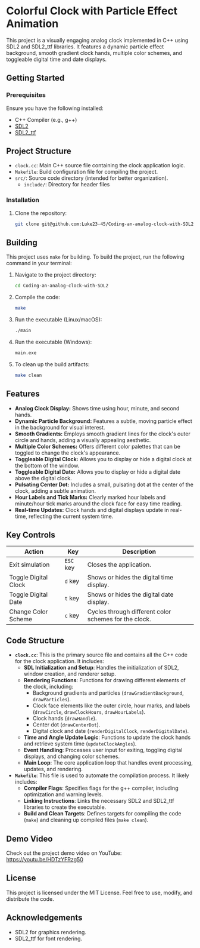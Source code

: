 # Colorful Clock with Particle Effect Animation

This project is a visually engaging analog clock implemented in C++ using SDL2 and SDL2_ttf libraries. It features a dynamic particle effect background, smooth gradient clock hands, multiple color schemes, and toggleable digital time and date displays.

## Getting Started

### Prerequisites
Ensure you have the following installed:
- C++ Compiler (e.g., g++)
- [SDL2](https://www.libsdl.org/)
- [SDL2_ttf](https://www.libsdl.org/projects/SDL_ttf/)

## Project Structure

* `clock.cc`: Main C++ source file containing the clock application logic.
* `Makefile`:  Build configuration file for compiling the project.
* `src/`: Source code directory (intended for better organization).
    * `include/`:  Directory for header files 

### Installation
1. Clone the repository:
    ```bash
    git clone git@github.com:Luke23-45/Coding-an-analog-clock-with-SDL2.git
    ```
## Building

This project uses `make` for building. To build the project, run the following command in your terminal:

1. Navigate to the project directory:
    ```bash
    cd Coding-an-analog-clock-with-SDL2
    ```
3. Compile the code:
    ```bash
    make
    ```
4. Run the executable (Linux/macOS):
    ```bash
    ./main

    ```
5. Run the executable (Windows):
    ```bash
    main.exe
    ```
6. To clean up the build artifacts:
    ```bash
    make clean
    ```

## Features
- **Analog Clock Display:**  Shows time using hour, minute, and second hands.
- **Dynamic Particle Background:** Features a subtle, moving particle effect in the background for visual interest.
- **Smooth Gradients:** Employs smooth gradient lines for the clock's outer circle and hands, adding a visually appealing aesthetic.
- **Multiple Color Schemes:**  Offers different color palettes that can be toggled to change the clock's appearance.
- **Toggleable Digital Clock:**  Allows you to display or hide a digital clock at the bottom of the window.
- **Toggleable Digital Date:**  Allows you to display or hide a digital date above the digital clock.
- **Pulsating Center Dot:**  Includes a small, pulsating dot at the center of the clock, adding a subtle animation.
- **Hour Labels and Tick Marks:** Clearly marked hour labels and minute/hour tick marks around the clock face for easy time reading.
- **Real-time Updates:** Clock hands and digital displays update in real-time, reflecting the current system time.

## Key Controls

| Action                | Key       | Description                                      |
| --------------------- | --------- | ------------------------------------------------ |
| Exit simulation     | `ESC` key | Closes the application.                          |
| Toggle Digital Clock  | `d` key   | Shows or hides the digital time display.         |
| Toggle Digital Date   | `t` key   | Shows or hides the digital date display.          |
| Change Color Scheme   | `c` key   | Cycles through different color schemes for the clock. |


## Code Structure
- **`clock.cc`**: This is the primary source file and contains all the C++ code for the clock application. It includes:
    - **SDL Initialization and Setup**:  Handles the initialization of SDL2, window creation, and renderer setup.
    - **Rendering Functions**:  Functions for drawing different elements of the clock, including:
        - Background gradients and particles (`drawGradientBackground`, `drawParticles`).
        - Clock face elements like the outer circle, hour marks, and labels (`drawCircle`, `drawClockHours`, `drawHourLabels`).
        - Clock hands (`drawHandle`).
        - Center dot (`drawCenterDot`).
        - Digital clock and date (`renderDigitalClock`, `renderDigitalDate`).
    - **Time and Angle Update Logic**: Functions to update the clock hands and retrieve system time (`updateClockAngles`).
    - **Event Handling**:  Processes user input for exiting, toggling digital displays, and changing color schemes.
    - **Main Loop**: The core application loop that handles event processing, updates, and rendering.
- **`Makefile`**: This file is used to automate the compilation process. It likely includes:
    - **Compiler Flags**: Specifies flags for the g++ compiler, including optimization and warning levels.
    - **Linking Instructions**:  Links the necessary SDL2 and SDL2_ttf libraries to create the executable.
    - **Build and Clean Targets**: Defines targets for compiling the code (`make`) and cleaning up compiled files (`make clean`).


## Demo Video
Check out the project demo video on YouTube: https://youtu.be/HDTzYFRzg50
## License

This project is licensed under the MIT License. Feel free to use, modify, and distribute the code.

## Acknowledgements

- SDL2 for graphics rendering.
- SDL2_ttf for font rendering.
